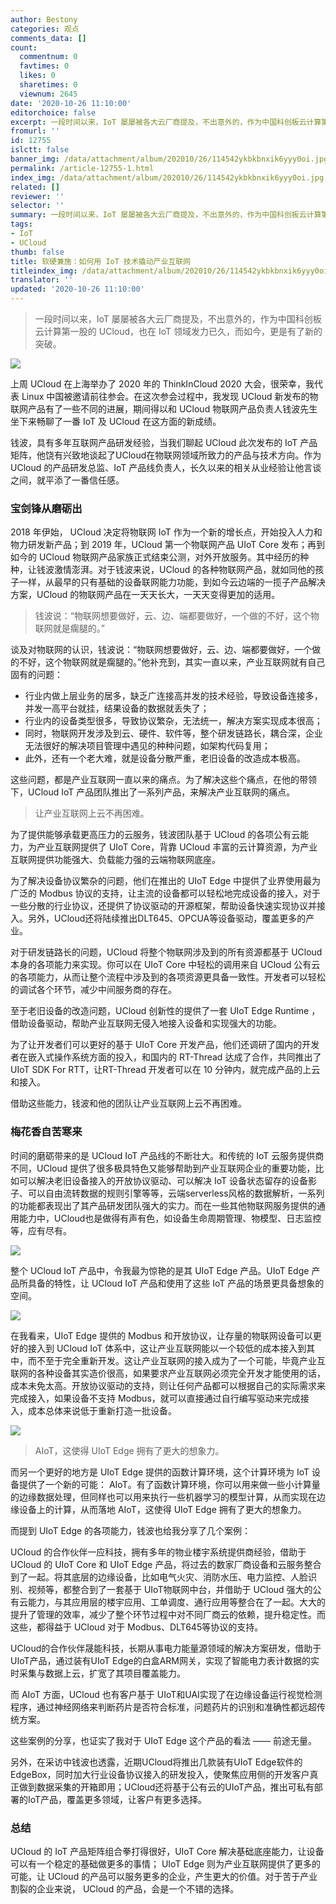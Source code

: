 ```yaml
---
author: Bestony
categories: 观点
comments_data: []
count:
  commentnum: 0
  favtimes: 0
  likes: 0
  sharetimes: 0
  viewnum: 2645
date: '2020-10-26 11:10:00'
editorchoice: false
excerpt: 一段时间以来，IoT 屡屡被各大云厂商提及，不出意外的，作为中国科创板云计算第一股的 UCloud，也在 IoT 领域发力已久，而如今，更是有了新的突破。
fromurl: ''
id: 12755
islctt: false
banner_img: /data/attachment/album/202010/26/114542ykbkbnxik6yyy0oi.jpg
permalink: /article-12755-1.html
index_img: /data/attachment/album/202010/26/114542ykbkbnxik6yyy0oi.jpg
related: []
reviewer: ''
selector: ''
summary: 一段时间以来，IoT 屡屡被各大云厂商提及，不出意外的，作为中国科创板云计算第一股的 UCloud，也在 IoT 领域发力已久，而如今，更是有了新的突破。
tags:
- IoT
- UCloud
thumb: false
title: 软硬兼施：如何用 IoT 技术撬动产业互联网
titleindex_img: /data/attachment/album/202010/26/114542ykbkbnxik6yyy0oi.jpg
translator: ''
updated: '2020-10-26 11:10:00'
---
```



> 
> 一段时间以来，IoT 屡屡被各大云厂商提及，不出意外的，作为中国科创板云计算第一股的 UCloud，也在 IoT 领域发力已久，而如今，更是有了新的突破。
> 
> 
> 


![](/data/attachment/album/202010/26/114542ykbkbnxik6yyy0oi.jpg)


上周 UCloud 在上海举办了 2020 年的 ThinkInCloud 2020 大会，很荣幸，我代表 Linux 中国被邀请前往参会。在这次参会过程中，我发现 UCloud 新发布的物联网产品有了一些不同的进展，期间得以和 UCloud 物联网产品负责人钱波先生坐下来畅聊了一番 IoT 及 UCloud 在这方面的新成绩。


钱波，具有多年互联网产品研发经验，当我们聊起 UCloud 此次发布的 IoT 产品矩阵，他饶有兴致地谈起了UCloud在物联网领域所致力的产品与技术方向。作为 UCloud 的产品研发总监、IoT 产品线负责人，长久以来的相关从业经验让他言谈之间，就平添了一番信任感。 


### 宝剑锋从磨砺出


2018 年伊始， UCloud 决定将物联网 IoT 作为一个新的增长点，开始投入人力和物力研发新产品；到 2019 年，UCloud 第一个物联网产品 UIoT Core 发布；再到如今的 UCloud 物联网产品家族正式结束公测，对外开放服务。其中经历的种种，让钱波激情澎湃。对于钱波来说，UCloud 的各种物联网产品，就如同他的孩子一样，从最早的只有基础的设备联网能力功能，到如今云边端的一揽子产品解决方案，UCloud 的物联网产品在一天天长大，一天天变得更加的适用。 



> 
> 钱波说：“物联网想要做好，云、边、端都要做好，一个做的不好，这个物联网就是瘸腿的。”
> 
> 
> 


谈及对物联网的认识，钱波说：“物联网想要做好，云、边、端都要做好，一个做的不好，这个物联网就是瘸腿的。”他补充到，其实一直以来，产业互联网就有自己固有的问题： 


* 行业内做上层业务的居多，缺乏广连接高并发的技术经验，导致设备连接多，并发一高平台就挂，结果设备的数据就丢失了；
* 行业内的设备类型很多，导致协议繁杂，无法统一，解决方案实现成本很高；
* 同时，物联网开发涉及到云、硬件、软件等，整个研发链路长，耦合深，企业无法很好的解决项目管理中遇见的种种问题，如架构代码复用；
* 此外，还有一个老大难，就是设备分散严重，老旧设备的改造成本极高。


这些问题，都是产业互联网一直以来的痛点。为了解决这些个痛点，在他的带领下，UCloud IoT 产品团队推出了一系列产品，来解决产业互联网的痛点。



> 
> 让产业互联网上云不再困难。
> 
> 
> 


为了提供能够承载更高压力的云服务，钱波团队基于 UCloud 的各项公有云能力，为产业互联网提供了 UIoT Core，背靠 UCloud 丰富的云计算资源，为产业互联网提供功能强大、负载能力强的云端物联网底座。


为了解决设备协议繁杂的问题，他们在推出的 UIoT Edge 中提供了业界使用最为广泛的 Modbus 协议的支持，让主流的设备都可以轻松地完成设备的接入，对于一些分散的行业协议，还提供了协议驱动的开源框架，帮助设备快速实现协议并接入。另外，UCloud还将陆续推出DLT645、OPCUA等设备驱动，覆盖更多的产业。 


对于研发链路长的问题，UCloud 将整个物联网涉及到的所有资源都基于 UCloud 本身的各项能力来实现。你可以在 UIoT Core 中轻松的调用来自 UCloud 公有云的各项能力，从而让整个流程中涉及到的各项资源更具备一致性。开发者可以轻松的调试各个环节，减少中间服务商的存在。


至于老旧设备的改造问题，UCloud 创新性的提供了一套 UIoT Edge Runtime ，借助设备驱动，帮助产业互联网无侵入地接入设备和实现强大的功能。


为了让开发者们可以更好的基于 UIoT Core 开发产品，他们还调研了国内的开发者在嵌入式操作系统方面的投入，和国内的 RT-Thread 达成了合作，共同推出了 UIoT SDK For RTT，让RT-Thread 开发者可以在 10 分钟内，就完成产品的上云和接入。


借助这些能力，钱波和他的团队让产业互联网上云不再困难。


### 梅花香自苦寒来


时间的磨砺带来的是 UCloud IoT 产品线的不断壮大。和传统的 IoT 云服务提供商不同，UCloud 提供了很多极具特色又能够帮助到产业互联网企业的重要功能，比如可以解决老旧设备接入的开放协议驱动、可以解决 IoT 设备状态留存的设备影子、可以自由流转数据的规则引擎等等，云端serverless风格的数据解析，一系列的功能都表现出了其产品研发团队强大的实力。而在一些其他物联网服务提供的通用能力中，UCloud也是做得有声有色，如设备生命周期管理、物模型、日志监控等，应有尽有。 


![](/data/attachment/album/202010/26/110717s76k6kmknn64n7mk.png)


整个 UCloud IoT 产品中，令我最为惊艳的是其 UIoT Edge 产品。UIoT Edge 产品所具备的特性，让 UCloud IoT 产品和使用了这些 IoT 产品的场景更具备想象的空间。


![](/data/attachment/album/202010/26/110737z325l8gi0gi5ilyk.png)


在我看来，UIoT Edge 提供的 Modbus 和开放协议，让存量的物联网设备可以更好的接入到 UCloud IoT 体系中，这让产业互联网能以一个较低的成本接入到其中，而不至于完全重新开发。这让产业互联网的接入成为了一个可能，毕竟产业互联网的各种设备其实造价很高，如果要求产业互联网必须完全开发才能使用的话，成本未免太高。开放协议驱动的支持，则让任何产品都可以根据自己的实际需求来完成接入，如果设备不支持 Modbus，就可以直接通过自行编写驱动来完成接入，成本总体来说低于重新打造一批设备。 


![](/data/attachment/album/202010/26/110753js4lhiss3dnanksz.png)



> 
> AIoT，这使得 UIoT Edge 拥有了更大的想象力。
> 
> 
> 


而另一个更好的地方是 UIoT Edge 提供的函数计算环境，这个计算环境为 IoT 设备提供了一个新的可能： AIoT。有了函数计算环境，你可以用来做一些小计算量的边缘数据处理，但同样也可以用来执行一些机器学习的模型计算，从而实现在边缘设备上的计算，从而落地 AIoT，这使得 UIoT Edge 拥有了更大的想象力。


而提到 UIoT Edge 的各项能力，钱波也给我分享了几个案例：


UCloud 的合作伙伴一应科技，拥有多年的物业楼宇系统提供商经验，借助于 UCloud 的 UIoT Core 和 UIoT Edge 产品，将过去的数家厂商设备和云服务整合到了一起。将其底层的边缘设备，比如电气火灾、消防水压、电力监控、人脸识别、视频等，都整合到了一套基于 UIoT物联网中台，并借助于 UCloud 强大的公有云能力，与其应用层的楼宇应用、工单调度、通行应用等整合在了一起。大大的提升了管理的效率，减少了整个环节过程中对不同厂商云的依赖，提升稳定性。而这些，都得益于 UCloud 对于 Modbus、DLT645等协议的支持。


UCloud的合作伙伴晟能科技，长期从事电力能量源领域的解决方案研发，借助于UIoT产品，通过装有UIoT Edge的白盒ARM网关，实现了智能电力表计数据的实时采集与数据上云，扩宽了其项目覆盖能力。


而 AIoT 方面，UCloud 也有客户基于 UIoT和UAI实现了在边缘设备运行视觉检测程序，通过神经网络来判断药片是否符合标准，问题药片的识别和准确性都远超传统方案。


这些案例的分享，也证实了我对于 UIoT Edge 这个产品的看法 —— 前途无量。


另外，在采访中钱波也透露，近期UCloud将推出几款装有UIoT Edge软件的EdgeBox，同时加大行业设备协议接入的研发投入，使聚焦应用侧的开发客户真正做到数据采集的开箱即用；UCloud还将基于公有云的UIoT产品，推出可私有部署的IoT产品，覆盖更多领域，让客户有更多选择。


### 总结


UCloud 的 IoT 产品矩阵组合拳打得很好，UIoT Core 解决基础底座能力，让设备可以有一个稳定的基础做更多的事情； UIoT Edge 则为产业互联网提供了更多的可能，让 UCloud 的产品可以服务更多的企业，产生更大的价值。对于苦于产业割裂的企业来说， UCloud 的产品，会是一个不错的选择。